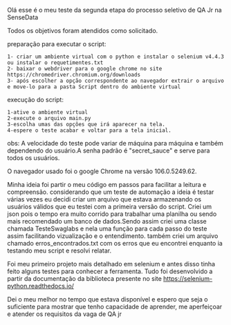 Olá esse é o meu teste da segunda etapa do processo seletivo de QA Jr na SenseData

Todos os objetivos foram atendidos como solicitado.

preparação para executar o script:

    1- criar um ambiente virtual com o python e instalar o selenium v4.4.3 ou instalar o requetimentes.txt
    2- baixar o webdriver para o google chrome no site https://chromedriver.chromium.org/downloads
    3- após escolher a opção correspondente ao navegador extrair o arquivo e move-lo para a pasta Script dentro do ambiente virtual

execução do script:

    1-ative o ambiente virtual
    2-execute o arquivo main.py
    3-escolha umas das opções que irá aparecer na tela.
    4-espere o teste acabar e voltar para a tela inicial.
obs: A velocidade do teste pode variar de máquina para máquina e também dependendo do usuário.A senha padrão é "secret_sauce" e serve para todos os usuários.

O navegador usado foi o google Chrome na versão 106.0.5249.62.

Minha ideia foi partir o meu código em passos para facilitar a leitura e compreensão. considerando que um teste de automação a ideia é testar várias vezes eu decidi criar um arquivo que estava armazenando os usuários válidos que eu testei com a primeira versão do script. Criei um json pois o tempo era muito corrido para trabalhar uma planilha ou sendo mais recomendado um banco de dados.Sendo assim criei uma classe chamada TesteSwaglabs e nela uma função para cada passo do teste assim facilitando vizualização e o entendimento. 
também criei um arquivo chamado erros_encontrados.txt com os erros que eu encontrei enquanto ia testando meu script e resolvi relatar.

Foi meu primeiro projeto mais detalhado em selenium e antes disso tinha feito alguns testes para conhecer a ferramenta. Tudo foi desenvolvido a partir da documentação da biblioteca presente no site https://selenium-python.readthedocs.io/

Dei o meu melhor no tempo que estava disponível e espero que seja o suficiente para mostrar que tenho capacidade de aprender, me aperfeiçoar e atender os requisitos da vaga de  QA jr
    
